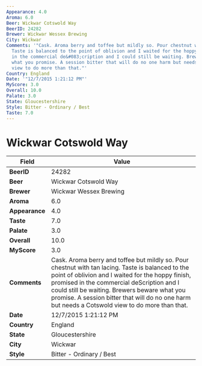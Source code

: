 ```yaml
---
Appearance: 4.0
Aroma: 6.0
Beer: Wickwar Cotswold Way
BeerID: 24282
Brewer: Wickwar Wessex Brewing
City: Wickwar
Comments: '"Cask. Aroma berry and toffee but mildly so. Pour chestnut with tan lacing.
  Taste is balanced to the point of oblivion and I waited for the hoppy finish, promised
  in the commercial de&#083;cription and I could still be waiting. Brewers beware
  what you promise. A session bitter that will do no one harm but needs a Cotswold
  view to do more than that."'
Country: England
Date: '"12/7/2015 1:21:12 PM"'
MyScore: 3.0
Overall: 10.0
Palate: 3.0
State: Gloucestershire
Style: Bitter - Ordinary / Best
Taste: 7.0
---
```


# Wickwar Cotswold Way

| Field         | Value |
|---------------|-------|
| **BeerID** | 24282 |
| **Beer** | Wickwar Cotswold Way |
| **Brewer** | Wickwar Wessex Brewing |
| **Aroma** | 6.0 |
| **Appearance** | 4.0 |
| **Taste** | 7.0 |
| **Palate** | 3.0 |
| **Overall** | 10.0 |
| **MyScore** | 3.0 |
| **Comments** | Cask. Aroma berry and toffee but mildly so. Pour chestnut with tan lacing. Taste is balanced to the point of oblivion and I waited for the hoppy finish, promised in the commercial de&#083;cription and I could still be waiting. Brewers beware what you promise. A session bitter that will do no one harm but needs a Cotswold view to do more than that. |
| **Date** | 12/7/2015 1:21:12 PM |
| **Country** | England |
| **State** | Gloucestershire |
| **City** | Wickwar |
| **Style** | Bitter - Ordinary / Best |
